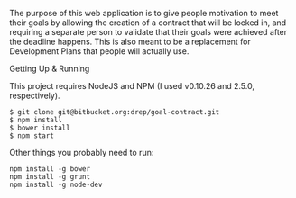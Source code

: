 The purpose of this web application is to give people motivation to meet their goals by allowing the creation of a contract that will be locked in, and requiring a separate person to validate that their goals were achieved after the deadline happens. This is also meant to be a replacement for Development Plans that people will actually use.


Getting Up & Running

This project requires NodeJS and NPM (I used v0.10.26 and 2.5.0, respectively).

    $ git clone git@bitbucket.org:drep/goal-contract.git
    $ npm install
    $ bower install
    $ npm start

Other things you probably need to run:

    npm install -g bower
    npm install -g grunt
    npm install -g node-dev
